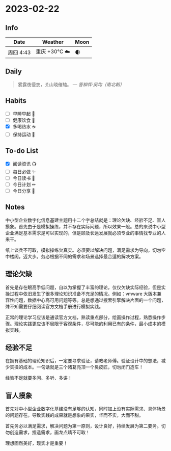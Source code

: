 # 2023-02-22

## Info

| Date    | Weather     | Moon |
|---------|-------------| ---- |
| 周四 4:43 | 重庆 +30°C ☁️ | 🌒 |

## Daily

> 雾露夜侵衣，关山晓催轴。
> — *答柳恽·吴均（南北朝）*


## Habits

- [ ] 早睡早起 🌃
- [ ] 健康饮食 🥗
- [x] 多喝热水 ☕️
- [ ] 保持运动 💪

## To-do List

- [x] 阅读资讯 📺
- [ ] 每日必做 ✨
- [ ] 今日读书 📖
- [ ] 今日计划 ✏
- [ ] 今日分享 📌

## Notes

中小型企业数字化信息基建主题用十二个字总结就是：理论欠缺、经验不足、盲人摸象。首先由于是模拟操练，并不存在实际问题，所以效果一般。总的来说中小型企业满足基本需求是可以实现的，但是顾及长远发展就必须专业的事情找专业的人来干。

纸上谈兵不可取，模拟操练欠真实。必须要以解决问题，满足需求为导向，切勿空中楼阁，迈大步。务必根据不同的需求和场景选择最合适的解决方案。

## 理论欠缺

首先是存在眼高手低问题，自以为掌握了丰富的理论，仅仅欠缺实际经验，但是实操过程中依旧发生了很多理论知识准备不充足的情况。例如：vmware 大版本兼容性问题，数据中心高可用问题等等。总是想通过搜索引擎解决片面的一个问题，殊不知需要仔细阅读官方文档手册进行模拟实践。

正常的理论学习应该是通读官方文档，熟读重点部分，绘画操作过程，熟悉操作步骤。理论实践更应该不局限于客观条件，尽可能的利用已有的条件，最小成本的模拟实践。

## 经验不足

在拥有基础的理论知识后，一定要寻求验证，请教老师傅。验证设计中的想法，减少实操的成本。一句话就是三个诸葛亮顶一个臭皮匠，切勿闭门造车！

经验不足就要多问、多听、多讲！

## 盲人摸象

首先对中小型企业数字化基建没有足够的认知，同时加上没有实际需求、具体场景的问题存在。导致实践的成果就是想象的果实，华而不实，大而不甜。

首先务必以满足需求，解决问题为第一原则，设计良好，持续发展为第二要务。切勿创造需求，捏造需求，画龙点睛不可取！

理想固然美好，现实才是重要！